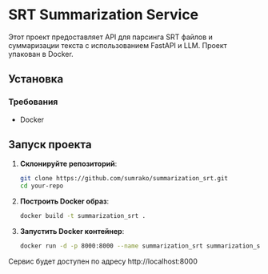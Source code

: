 # SRT Summarization Service

Этот проект предоставляет API для парсинга SRT файлов и суммаризации текста с использованием FastAPI и LLM. Проект упакован в Docker.

## Установка

### Требования

- Docker

## Запуск проекта

1. **Склонируйте репозиторий**:

   ```sh
   git clone https://github.com/sumrako/summarization_srt.git
   cd your-repo
   ```

2. **Построить Docker образ**:
    
    ```sh
    docker build -t summarization_srt .
    ```

3. **Запустить Docker контейнер**:

    ```sh
    docker run -d -p 8000:8000 --name summarization_srt summarization_srt
    ```

Сервис будет доступен по адресу http://localhost:8000